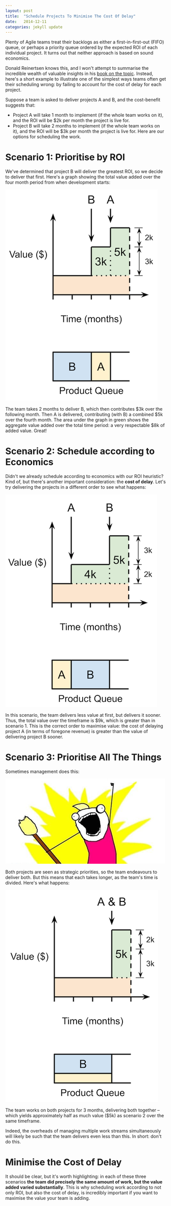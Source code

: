 ```yaml
---
layout: post
title:  "Schedule Projects To Minimise The Cost Of Delay"
date:   2014-12-11
categories: jekyll update
---
```

Plenty of Agile teams treat their backlogs as either a first-in-first-out (FIFO) queue, or perhaps a priority queue ordered by the expected ROI of each individual project. It turns out that neither approach is based on sound economics.

Donald Reinertsen knows this, and I won't attempt to summarise the incredible wealth of valuable insights in his [book on the topic](http://www.amazon.com/Principles-Product-Development-Flow-Generation/dp/1935401009/). Instead, here's a short example to illustrate one of the simplest ways teams often get their scheduling wrong: by failing to account for the cost of delay for each project.

Suppose a team is asked to deliver projects A and B, and the cost-benefit suggests that:

* Project A will take 1 month to implement (if the whole team works on it), and the ROI will be $2k per month the project is live for.
* Project B will take 2 months to implement (if the whole team works on it), and the ROI will be $3k per month the project is live for.
Here are our options for scheduling the work.

# Scenario 1: Prioritise by ROI

We've determined that project B will deliver the greatest ROI, so we decide to deliver that first. Here's a graph showing the total value added over the four month period from when development starts:

![Prioritise the benefit](/assets/cost-of-delay/scheduling-1.png)

The team takes 2 months to deliver B, which then contributes $3k over the following month. Then A is delivered, contributing (with B) a combined $5k over the fourth month. The area under the graph in green shows the aggregate value added over the total time period: a very respectable $8k of added value. Great!

# Scenario 2: Schedule according to Economics

Didn't we already schedule according to economics with our ROI heuristic? Kind of, but there's another important consideration: the **cost of delay**. Let's try delivering the projects in a different order to see what happens:

![Schedule According To Economics](/assets/cost-of-delay/scheduling-2.png)

In this scenario, the team delivers less value at first, but delivers it sooner. Thus, the total value over the timeframe is $9k, which is greater than in scenario 1. This is the correct order to maximise value: the cost of delaying project A (in terms of foregone revenue) is greater than the value of delivering project B sooner.

# Scenario 3: Prioritise All The Things

Sometimes management does this:

![All The Things](/assets/cost-of-delay/all-the-things.png)

Both projects are seen as strategic priorities, so the team endeavours to deliver both. But this means that each takes longer, as the team's time is divided. Here's what happens:

![Prioritise All The Things](/assets/cost-of-delay/scheduling-3.png)

The team works on both projects for 3 months, delivering both together – which yields approximately half as much value ($5k) as scenario 2 over the same timeframe.

Indeed, the overheads of managing multiple work streams simultaneously will likely be such that the team delivers even less than this. In short: don't do this.

# Minimise the Cost of Delay

It should be clear, but it's worth highlighting: in each of these three scenarios **the team did precisely the same amount of work, but the value added varied substantially**. This is why scheduling work according to not only ROI, but also the cost of delay, is incredibly important if you want to maximise the value your team is adding.

